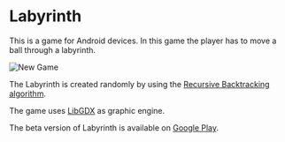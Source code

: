 # Labyrinth

This is a game for Android devices. In this game the player has to move a ball
through a labyrinth.

![](https://github.com/KorDev01/LabyrinthGame/tree/master/screenshots/newGameTablet "New Game")

The Labyrinth is created randomly by using the [Recursive Backtracking algorithm](http://weblog.jamisbuck.org/2010/12/27/maze-generation-recursive-backtracking).

The game uses [LibGDX](https://libgdx.badlogicgames.com) as graphic engine.

The beta version of Labyrinth is available on [Google Play](https://play.google.com/store/apps/details?id=at.fhhgb.mc&ah=IsleyTOH7m3d_9NcAqyRxvoLxaw&hl=en).
